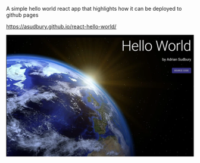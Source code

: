 A simple hello world react app that highlights how it can be deployed to github pages

https://asudbury.github.io/react-hello-world/

![Alt text](/assets/img/world-screen-shot.png?raw=true)